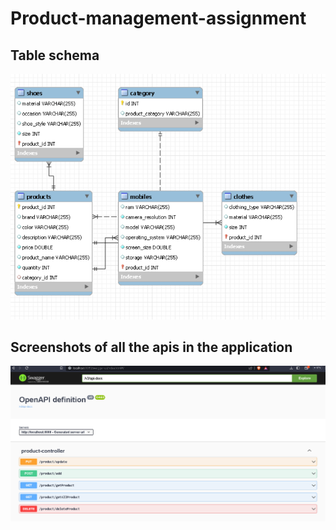 # Product-management-assignment

## Table schema
![Table schema](https://github.com/abilash0045/Product-management-assignment/blob/master/demo/src/main/screenshots/updated_schema.png)

## Screenshots of all the apis in the application
![Screenshot of all the API's](https://github.com/abilash0045/Product-management-assignment/blob/master/demo/src/main/screenshots/api's.png)

